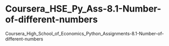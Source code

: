 # Coursera_HSE_Py_Ass-8.1-Number-of-different-numbers
Coursera_High_School_of_Economics_Python_Assignments-8.1-Number-of-different-numbers
